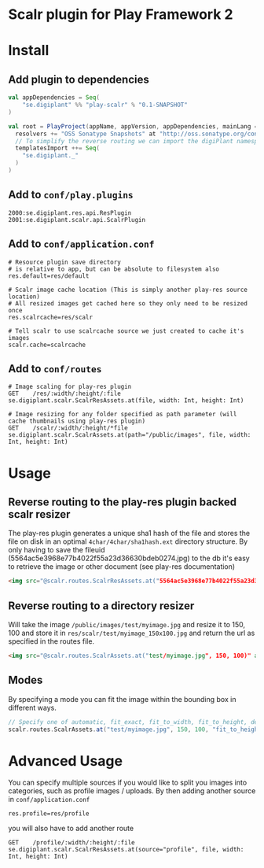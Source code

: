 # Scalr plugin for Play Framework 2

# Install

## Add plugin to dependencies
```scala
val appDependencies = Seq(
	"se.digiplant" %% "play-scalr" % "0.1-SNAPSHOT"
)

val root = PlayProject(appName, appVersion, appDependencies, mainLang = JAVA).settings(
  resolvers += "OSS Sonatype Snapshots" at "http://oss.sonatype.org/content/repositories/snapshots/",
  // To simplify the reverse routing we can import the digiPlant namespace
  templatesImport ++= Seq(
    "se.digiplant._"
  )
)
```

## Add to `conf/play.plugins`
```
2000:se.digiplant.res.api.ResPlugin
2001:se.digiplant.scalr.api.ScalrPlugin
```

## Add to `conf/application.conf`
```
# Resource plugin save directory
# is relative to app, but can be absolute to filesystem also
res.default=res/default

# Scalr image cache location (This is simply another play-res source location)
# All resized images get cached here so they only need to be resized once
res.scalrcache=res/scalr

# Tell scalr to use scalrcache source we just created to cache it's images
scalr.cache=scalrcache
```

## Add to `conf/routes`
```
# Image scaling for play-res plugin
GET    /res/:width/:height/:file      se.digiplant.scalr.ScalrResAssets.at(file, width: Int, height: Int)

# Image resizing for any folder specified as path parameter (will cache thumbnails using play-res plugin)
GET    /scalr/:width/:height/*file    se.digiplant.scalr.ScalrAssets.at(path="/public/images", file, width: Int, height: Int)

```


# Usage

## Reverse routing to the play-res plugin backed scalr resizer
The play-res plugin generates a unique sha1 hash of the file and stores the file on disk in an optimal `4char/4char/sha1hash.ext` directory structure.
By only having to save the fileuid (5564ac5e3968e77b4022f55a23d36630bdeb0274.jpg) to the db it's easy to retrieve the image or other document (see play-res documentation)


```html
<img src="@scalr.routes.ScalrResAssets.at("5564ac5e3968e77b4022f55a23d36630bdeb0274.jpg", 150, 100)" alt="" />
```

## Reverse routing to a directory resizer
Will take the image `/public/images/test/myimage.jpg` and resize it to 150, 100 and store it in `res/scalr/test/myimage_150x100.jpg` and return the url as specified in the routes file.

```html
<img src="@scalr.routes.ScalrAssets.at("test/myimage.jpg", 150, 100)" alt="" />
```

## Modes
By specifying a mode you can fit the image within the bounding box in different ways.
```scala
// Specify one of automatic, fit_exact, fit_to_width, fit_to_height, default is automatic
scalr.routes.ScalrAssets.at("test/myimage.jpg", 150, 100, "fit_to_height")
```

# Advanced Usage
You can specify multiple sources if you would like to split you images into categories, such as profile images / uploads.
By then adding another source in `conf/application.conf`

```
res.profile=res/profile
```

you will also have to add another route

```
GET    /profile/:width/:height/:file      se.digiplant.scalr.ScalrResAssets.at(source="profile", file, width: Int, height: Int)
```
